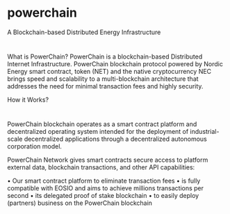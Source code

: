 # powerchain
A Blockchain-based Distributed Energy Infrastructure
#
What is PowerChain?
PowerChain is a blockchain-based Distributed Internet Infrastructure. PowerChain blockchain protocol powered by Nordic Energy smart contract, token (NET) and the native cryptocurrency NEC brings speed and scalability to a multi-blockchain architecture that addresses the need for minimal transaction fees and highly security.


How it Works?
#
PowerChain blockchain operates as a smart contract platform and decentralized operating system intended for the deployment of industrial-scale decentralized applications through a decentralized autonomous corporation model.

PowerChain Network gives smart contracts secure access to platform external data, blockchain transactions, and other API capabilities:

•	Our smart contract platform to eliminate transaction fees
•	is fully compatible with EOSIO and aims to achieve millions transactions per second
•	its delegated proof of stake blockchain
•	to easily deploy (partners) business on the PowerChain blockchain

